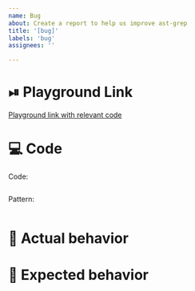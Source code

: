 ```yaml
---
name: Bug
about: Create a report to help us improve ast-grep
title: '[bug]'
labels: 'bug'
assignees: ''

---
```


<!-- Please fill in each section if possible. Screenshot is welcome. Thank you! -->

# ⏯ Playground Link

<!--
  A link to a ast-grep Playground "Share" link which shows this behavior.
  This should have the same code as the code snippet below.
  As a last resort, you can link to a repo, but these will be slower for us to investigate.
-->
[Playground link with relevant code](https://ast-grep.github.io/playground.html)

# 💻 Code

<!-- Please post the relevant code sample here as well.
  This code and the Playground code should be the same. -->
Code:

```
```

Pattern:

```yml
```

# 🙁 Actual behavior

<!-- What happened, and why it was wrong -->

# 🙂 Expected behavior

<!-- What you expected to happen instead, and why -->
